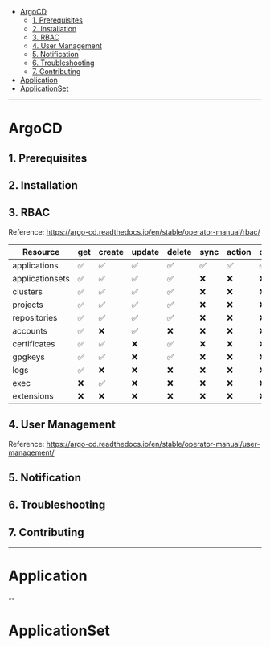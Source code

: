 - [ArgoCD](#argocd)
  - [1. Prerequisites](#1-prerequisites)
  - [2. Installation](#2-installation)
  - [3. RBAC](#3-rbac)
  - [4. User Management](#4-user-management)
  - [5. Notification](#5-notification)
  - [6. Troubleshooting](#6-troubleshooting)
  - [7. Contributing](#7-contributing)
- [Application](#application)
- [ApplicationSet](#applicationset)

---
# ArgoCD

## 1. Prerequisites
## 2. Installation
## 3. RBAC

Reference: https://argo-cd.readthedocs.io/en/stable/operator-manual/rbac/

| Resource        | get | create | update | delete | sync | action | override | invoke |
| --------------- | --- | ------ | ------ | ------ | ---- | ------ | -------- | ------ |
| applications    | ✅   | ✅      | ✅      | ✅      | ✅    | ✅      | ✅        | ❌      |
| applicationsets | ✅   | ✅      | ✅      | ✅      | ❌    | ❌      | ❌        | ❌      |
| clusters        | ✅   | ✅      | ✅      | ✅      | ❌    | ❌      | ❌        | ❌      |
| projects        | ✅   | ✅      | ✅      | ✅      | ❌    | ❌      | ❌        | ❌      |
| repositories    | ✅   | ✅      | ✅      | ✅      | ❌    | ❌      | ❌        | ❌      |
| accounts        | ✅   | ❌      | ✅      | ❌      | ❌    | ❌      | ❌        | ❌      |
| certificates    | ✅   | ✅      | ❌      | ✅      | ❌    | ❌      | ❌        | ❌      |
| gpgkeys         | ✅   | ✅      | ❌      | ✅      | ❌    | ❌      | ❌        | ❌      |
| logs            | ✅   | ❌      | ❌      | ❌      | ❌    | ❌      | ❌        | ❌      |
| exec            | ❌   | ✅      | ❌      | ❌      | ❌    | ❌      | ❌        | ❌      |
| extensions      | ❌   | ❌      | ❌      | ❌      | ❌    | ❌      | ❌        | ✅      |

## 4. User Management

Reference:
https://argo-cd.readthedocs.io/en/stable/operator-manual/user-management/

## 5. Notification
## 6. Troubleshooting
## 7. Contributing

---
# Application

--
# ApplicationSet